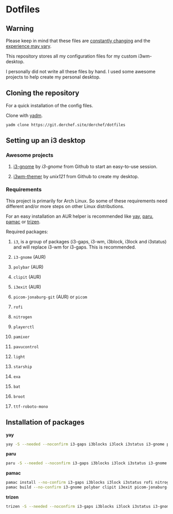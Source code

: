 # Dotfiles

## Warning

Please keep in mind that these files are <u>constantly changing</u> and the <u>experience may vary</u>. 

This repository stores all my configuration files for my custom i3wm-desktop. 

I personally did not write all these files by hand. I used some awesome projects to help create my personal desktop.

## Cloning the repository

For a quick installation of the config files.

Clone with [yadm](https://archlinux.org/packages/community/any/yadm/).

```
yadm clone https://git.derchef.site/derchef/dotfiles
```

## Setting up an i3 desktop

### Awesome projects

1. [i3-gnome](https://github.com/i3-gnome/i3-gnome) by *i3-gnome* from Github to start an easy-to-use session.

2. [i3wm-themer](https://github.com/unix121/i3wm-themer) by *unix121* from Github to create my desktop. 

### Requirements

This project is primarily for Arch Linux. So some of these requirements need different and/or more steps on other Linux distributions.

For an easy installation an AUR helper is recommended like [yay](https://aur.archlinux.org/packages/yay), [paru](https://aur.archlinux.org/packages/paru/), [pamac](https://aur.archlinux.org/packages/pamac-aur) or [trizen](https://aur.archlinux.org/packages/trizen).

Required packages:

1. `i3`, is a group of packages (i3-gaps, i3-wm, i3block, i3lock and i3status) and will replace i3-wm for i3-gaps. This is recommended.

2. `i3-gnome` (AUR)

3. `polybar` (AUR)

4. `clipit` (AUR)

5. `i3exit` (AUR)

6. `picom-jonaburg-git` (AUR) or `picom`

7. `rofi`

8. `nitrogen`

9. `playerctl`

10. `pamixer`

11. `pavucontrol`

12. `light`

13. `starship`

14. `exa`

15. `bat`

16. `broot`

17. `ttf-roboto-mono`

## Installation of packages

**yay**

```bash
yay -S --needed --noconfirm i3-gaps i3blocks i3lock i3status i3-gnome polybar clipit i3exit picom-jonaburg-git rofi nitrogen playerctl pamixer pavucontrol light starship exa bat broot ttf-roboto-mono
```

**paru**

```bash
paru -S --needed --noconfirm i3-gaps i3blocks i3lock i3status i3-gnome polybar clipit i3exit picom-jonaburg-git rofi nitrogen playerctl pamixer pavucontrol light starship exa bat broot ttf-roboto-mono
```

**pamac**

```bash
pamac install --no-confirm i3-gaps i3blocks i3lock i3status rofi nitrogen playerctl pamixer pavucontrol light starship exa bat broot ttf-roboto-mono
pamac build --no-confirm i3-gnome polybar clipit i3exit picom-jonaburg-git
```

**trizen**

```bash
trizen -S --needed --noconfirm i3-gaps i3blocks i3lock i3status i3-gnome polybar clipit i3exit picom-jonaburg-git rofi nitrogen playerctl pamixer pavucontrol light starship exa bat broot ttf-roboto-mono
```
